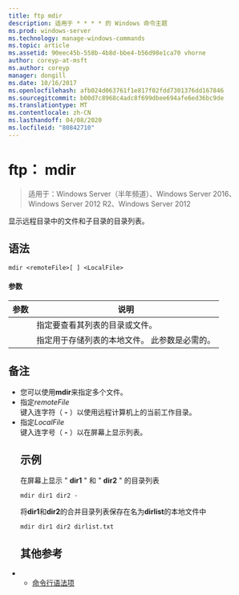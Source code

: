 ```yaml
---
title: ftp mdir
description: 适用于 * * * * 的 Windows 命令主题
ms.prod: windows-server
ms.technology: manage-windows-commands
ms.topic: article
ms.assetid: 90eec45b-558b-4b8d-bbe4-b56d98e1ca70 vhorne
author: coreyp-at-msft
ms.author: coreyp
manager: dongill
ms.date: 10/16/2017
ms.openlocfilehash: afb024d063761f1e817f02fdd7301376dd167846
ms.sourcegitcommit: b00d7c8968c4adc8f699dbee694afe6ed36bc9de
ms.translationtype: MT
ms.contentlocale: zh-CN
ms.lasthandoff: 04/08/2020
ms.locfileid: "80842710"
---
```

# <a name="ftp-mdir"></a>ftp： mdir

>适用于：Windows Server（半年频道）、Windows Server 2016、Windows Server 2012 R2、Windows Server 2012

显示远程目录中的文件和子目录的目录列表。   
## <a name="syntax"></a>语法  
```  
mdir <remoteFile>[ ] <LocalFile>  
```  
#### <a name="parameters"></a>参数  

|  参数   |                               说明                                |
|--------------|--------------------------------------------------------------------------|
| <remoteFile> |   指定要查看其列表的目录或文件。   |
| <LocalFile>  | 指定用于存储列表的本地文件。 此参数是必需的。 |

## <a name="remarks"></a>备注  
- 您可以使用**mdir**来指定多个文件。  
- 指定*remoteFile*  
  键入连字符（ **-** ）以使用远程计算机上的当前工作目录。  
- 指定*LocalFile*  
  键入连字号（ **-** ）以在屏幕上显示列表。  
  ## <a name="examples"></a><a name=BKMK_Examples></a>示例  
  在屏幕上显示 " **dir1** " 和 " **dir2** " 的目录列表  
  ```  
  mdir dir1 dir2 -  
  ```  
  将**dir1**和**dir2**的合并目录列表保存在名为**dirlist**的本地文件中  
  ```  
  mdir dir1 dir2 dirlist.txt  
  ```  
  ## <a name="additional-references"></a>其他参考  
- - [命令行语法项](command-line-syntax-key.md)  
